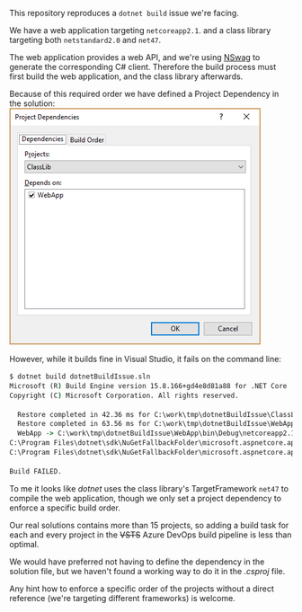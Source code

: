 This repository reproduces a `dotnet build` issue we're facing.

We have a web application targeting `netcoreapp2.1`. and a class library targeting both `netstandard2.0` and `net47`.

The web application provides a web API, and we're using [NSwag](http://nswag.org/) to generate the corresponding C# client.
Therefore the build process must first build the web application, and the class library afterwards.

Because of this required order we have defined a Project Dependency in the solution:
![Project Dependency](assets/project-dependency.png)

However, while it builds fine in Visual Studio, it fails on the command line:

```cmd
$ dotnet build dotnetBuildIssue.sln
Microsoft (R) Build Engine version 15.8.166+gd4e8d81a88 for .NET Core
Copyright (C) Microsoft Corporation. All rights reserved.

  Restore completed in 42.36 ms for C:\work\tmp\dotnetBuildIssue\ClassLib\ClassLib.csproj.
  Restore completed in 63.56 ms for C:\work\tmp\dotnetBuildIssue\WebApp\WebApp.csproj.
  WebApp -> C:\work\tmp\dotnetBuildIssue\WebApp\bin\Debug\netcoreapp2.1\WebApp.dll
C:\Program Files\dotnet\sdk\NuGetFallbackFolder\microsoft.aspnetcore.app\2.1.1\build\netcoreapp2.1\Microsoft.AspNetCore.App.targets(14,5): error : This version of Microsoft.AspNetCore.App is only compatible with the netcoreapp2.1 target framework. Please target netcoreapp2.1 or choose a version of Microsoft.AspNetCore.App compatible with netstandard2.0. [C:\work\tmp\dotnetBuildIssue\WebApp\WebApp.csproj]
C:\Program Files\dotnet\sdk\NuGetFallbackFolder\microsoft.aspnetcore.app\2.1.1\build\netcoreapp2.1\Microsoft.AspNetCore.App.targets(14,5): error : This version of Microsoft.AspNetCore.App is only compatible with the netcoreapp2.1 target framework. Please target netcoreapp2.1 or choose a version of Microsoft.AspNetCore.App compatible with net47. [C:\work\tmp\dotnetBuildIssue\WebApp\WebApp.csproj]

Build FAILED.
```

To me it looks like *dotnet* uses the class library's TargetFramework `net47` to compile the web application, though we only set a project
dependency to enforce a specific build order.

Our real solutions contains more than 15 projects, so adding a build task
for each and every project in the ~~VSTS~~ Azure DevOps build pipeline
is less than optimal.

We would have preferred not having to define the dependency in the solution file, but we haven't found a working way to do it in the *.csproj* file.

Any hint how to enforce a specific order of the projects without a direct reference (we're targeting different frameworks) is welcome.